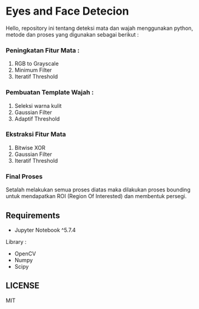 # Eyes and Face Detecion

Hello, repository ini tentang deteksi mata dan wajah menggunakan python, metode dan proses yang digunakan sebagai berikut :

### Peningkatan Fitur Mata :

1. RGB to Grayscale
2. Minimum Filter
3. Iteratif Threshold

### Pembuatan Template Wajah :

1. Seleksi warna kulit
2. Gaussian Filter
3. Adaptif Threshold

### Ekstraksi Fitur Mata

1. Bitwise XOR
2. Gaussian Filter
3. Iteratif Threshold

### Final Proses

Setalah melakukan semua proses diatas maka dilakukan proses bounding untuk mendapatkan ROI (Region Of Interested) dan membentuk persegi.

## Requirements

- Jupyter Notebook ^5.7.4

Library :

- OpenCV
- Numpy
- Scipy

## LICENSE

MIT

